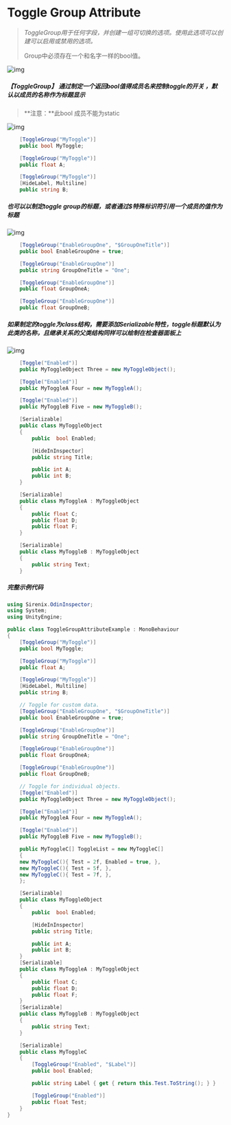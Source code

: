 # Toggle Group Attribute

> *ToggleGroup用于任何字段，并创建一组可切换的选项。使用此选项可以创建可以启用或禁用的选项。*
>
> Group中必须存在一个和名字一样的bool值。

![img](../image/ToggleGroup/post-700-5fb7dd2142d6e.png)

##### 【ToggleGroup】 通过制定一个返回bool值得成员名来控制toggle的开关 ，默认以成员的名称作为标题显示

> **注意：**此bool 成员不能为static

![img](../image/ToggleGroup/post-700-5fb7dd21ec1d7.gif)

```cs
    [ToggleGroup("MyToggle")]
    public bool MyToggle;

    [ToggleGroup("MyToggle")]
    public float A;

    [ToggleGroup("MyToggle")]
    [HideLabel, Multiline]
    public string B;
```

##### 也可以以制定toggle group的标题，或者通过$特殊标识符引用一个成员的值作为标题

![img](../image/ToggleGroup/post-700-5fb7dd22808ac.gif)

```cs
    [ToggleGroup("EnableGroupOne", "$GroupOneTitle")]
    public bool EnableGroupOne = true;

    [ToggleGroup("EnableGroupOne")]
    public string GroupOneTitle = "One";

    [ToggleGroup("EnableGroupOne")]
    public float GroupOneA;

    [ToggleGroup("EnableGroupOne")]
    public float GroupOneB;
```

##### 如果制定的toggle为class结构，需要添加Serializable特性，toggle标题默认为此类的名称，且继承关系的父类结构同样可以绘制在检查器面板上

![img](../image/ToggleGroup/post-700-5fb7dd231df00.png)

```cs
    [Toggle("Enabled")]
    public MyToggleObject Three = new MyToggleObject();

    [Toggle("Enabled")]
    public MyToggleA Four = new MyToggleA();

    [Toggle("Enabled")]
    public MyToggleB Five = new MyToggleB();

    [Serializable]
    public class MyToggleObject
    {
        public  bool Enabled;

        [HideInInspector]
        public string Title;

        public int A;
        public int B;
    }

    [Serializable]
    public class MyToggleA : MyToggleObject
    {
        public float C;
        public float D;
        public float F;
    }

    [Serializable]
    public class MyToggleB : MyToggleObject
    {
        public string Text;
    }
```



##### 完整示例代码

```cs
using Sirenix.OdinInspector;
using System;
using UnityEngine;

public class ToggleGroupAttributeExample : MonoBehaviour
{
    [ToggleGroup("MyToggle")]
    public bool MyToggle;

    [ToggleGroup("MyToggle")]
    public float A;

    [ToggleGroup("MyToggle")]
    [HideLabel, Multiline]
    public string B;

    // Toggle for custom data.
    [ToggleGroup("EnableGroupOne", "$GroupOneTitle")]
    public bool EnableGroupOne = true;

    [ToggleGroup("EnableGroupOne")]
    public string GroupOneTitle = "One";

    [ToggleGroup("EnableGroupOne")]
    public float GroupOneA;

    [ToggleGroup("EnableGroupOne")]
    public float GroupOneB;

    // Toggle for individual objects.
    [Toggle("Enabled")]
    public MyToggleObject Three = new MyToggleObject();

    [Toggle("Enabled")]
    public MyToggleA Four = new MyToggleA();

    [Toggle("Enabled")]
    public MyToggleB Five = new MyToggleB();

    public MyToggleC[] ToggleList = new MyToggleC[]
    {
    new MyToggleC(){ Test = 2f, Enabled = true, },
    new MyToggleC(){ Test = 5f, },
    new MyToggleC(){ Test = 7f, },
    };

    [Serializable]
    public class MyToggleObject
    {
        public  bool Enabled;

        [HideInInspector]
        public string Title;

        public int A;
        public int B;
    }
    [Serializable]
    public class MyToggleA : MyToggleObject
    {
        public float C;
        public float D;
        public float F;
    }
    [Serializable]
    public class MyToggleB : MyToggleObject
    {
        public string Text;
    }

    [Serializable]
    public class MyToggleC
    {
        [ToggleGroup("Enabled", "$Label")]
        public bool Enabled;

        public string Label { get { return this.Test.ToString(); } }

        [ToggleGroup("Enabled")]
        public float Test;
    }
}
```